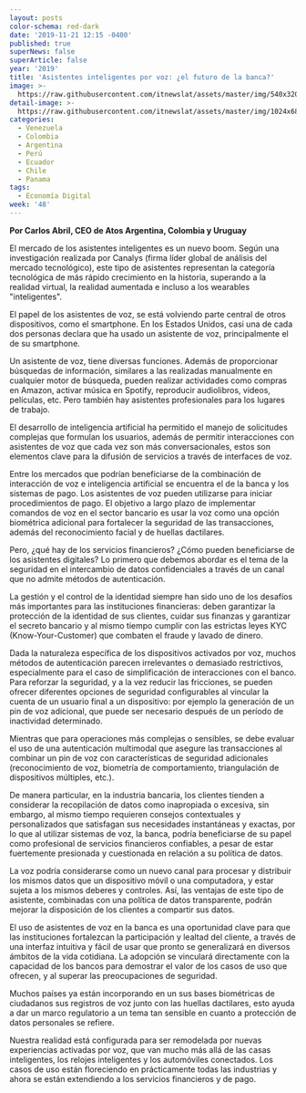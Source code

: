 ```yaml
---
layout: posts
color-schema: red-dark
date: '2019-11-21 12:15 -0400'
published: true
superNews: false
superArticle: false
year: '2019'
title: 'Asistentes inteligentes por voz: ¿el futuro de la banca?'
image: >-
  https://raw.githubusercontent.com/itnewslat/assets/master/img/540x320/Carlos-Abril-p.jpg
detail-image: >-
  https://raw.githubusercontent.com/itnewslat/assets/master/img/1024x680/Carlos-Abril-g.jpg
categories:
  - Venezuela
  - Colombia
  - Argentina
  - Perú
  - Ecuador
  - Chile
  - Panama
tags:
  - Economía Digital
week: '48'
---
```

**Por Carlos Abril, CEO de Atos Argentina, Colombia y Uruguay**

El mercado de los asistentes inteligentes es un nuevo boom. Según una investigación realizada por Canalys (firma líder global de análisis del mercado tecnológico), este tipo de asistentes representan la categoría tecnológica de más rápido crecimiento en la historia, superando a la realidad virtual, la realidad aumentada e incluso a los wearables "inteligentes".

El papel de los asistentes de voz, se está volviendo parte central de otros dispositivos, como el smartphone. En los Estados Unidos, casi una de cada dos personas declara que ha usado un asistente de voz, principalmente el de su smartphone.

Un asistente de voz, tiene diversas funciones. Además de proporcionar búsquedas de información, similares a las realizadas manualmente en cualquier motor de búsqueda, pueden realizar actividades como compras en Amazon, activar música en Spotify, reproducir audiolibros, videos, películas, etc. Pero también hay asistentes profesionales para los lugares de trabajo. 

El desarrollo de inteligencia artificial ha permitido el manejo de solicitudes complejas que formulan los usuarios, además de permitir interacciones con asistentes de voz que cada vez son más conversacionales, estos  son elementos clave para la difusión de servicios a través de interfaces de voz.

Entre los mercados que podrían beneficiarse de la combinación de interacción de voz e inteligencia artificial se encuentra el de la banca y los sistemas de pago. Los asistentes de voz pueden utilizarse para iniciar procedimientos de pago. El objetivo a largo plazo de implementar comandos de voz en el sector bancario es usar la voz como una opción biométrica adicional para fortalecer la seguridad de las transacciones, además del reconocimiento facial y de huellas dactilares.

Pero, ¿qué hay de los servicios financieros? ¿Cómo pueden beneficiarse de los asistentes digitales? Lo primero que debemos abordar es el tema de la seguridad en el intercambio de datos confidenciales a través de un canal que no admite métodos de autenticación. 

La gestión y el control de la identidad siempre han sido uno de los desafíos más importantes para las instituciones financieras: deben garantizar la protección de la identidad de sus clientes, cuidar sus finanzas y garantizar el secreto bancario y al mismo tiempo cumplir con las estrictas leyes KYC (Know-Your-Customer) que combaten el fraude y lavado de dinero. 

Dada la naturaleza específica de los dispositivos activados por voz, muchos métodos de autenticación parecen irrelevantes o demasiado restrictivos, especialmente para el caso de simplificación de interacciones con el banco. Para reforzar la seguridad, y a la vez reducir las fricciones, se pueden ofrecer diferentes opciones de seguridad configurables al vincular la cuenta de un usuario final a un dispositivo: por ejemplo la generación de un pin de voz adicional, que puede ser necesario después de un período de inactividad determinado.

Mientras que para operaciones más complejas o sensibles, se debe evaluar el uso de una autenticación multimodal que asegure las transacciones al combinar un pin de voz con características de seguridad adicionales (reconocimiento de voz, biometría de comportamiento, triangulación de dispositivos múltiples, etc.).

De manera particular, en la industria bancaria, los clientes tienden a considerar la recopilación de datos como inapropiada o excesiva, sin embargo, al mismo tiempo requieren consejos contextuales y personalizados que satisfagan sus necesidades instantáneas y exactas, por lo que al utilizar sistemas de voz, la banca, podría beneficiarse de su papel como profesional de servicios financieros confiables, a pesar de estar fuertemente presionada y cuestionada en relación a su política de datos.

La voz podría considerarse como un nuevo canal para procesar y distribuir los mismos datos que un dispositivo móvil o una computadora, y estar sujeta a los mismos deberes y controles. Así, las ventajas de este tipo de asistente, combinadas con una política de datos transparente, podrán mejorar la disposición de los clientes a compartir sus datos.

El uso de asistentes de voz en la banca es una oportunidad clave para que las instituciones fortalezcan la participación y lealtad del cliente, a través de una interfaz intuitiva y fácil de usar que pronto se generalizará en diversos ámbitos de la vida cotidiana. La adopción se vinculará directamente con la capacidad de los bancos para demostrar el valor de los casos de uso que ofrecen, y al superar las preocupaciones de seguridad.

Muchos países ya están incorporando en un sus bases biométricas de ciudadanos sus registros de voz junto con las huellas dactilares, esto ayuda a dar un marco regulatorio a un tema tan sensible en cuanto a protección de datos personales se refiere.

Nuestra realidad está configurada para ser remodelada por nuevas experiencias activadas por voz, que van mucho más allá de las casas inteligentes, los relojes inteligentes y los automóviles conectados. Los casos de uso están floreciendo en prácticamente todas las industrias y ahora se están extendiendo a los servicios financieros y de pago.